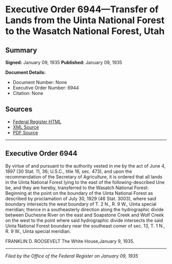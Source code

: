 # Executive Order 6944—Transfer of Lands from the Uinta National Forest to the Wasatch National Forest, Utah

## Summary

**Signed:** January 09, 1935
**Published:** January 09, 1935

**Document Details:**
- Document Number: None
- Executive Order Number: 6944
- Citation: None

## Sources
- [Federal Register HTML](https://www.presidency.ucsb.edu/documents/executive-order-6944-transfer-lands-from-the-uinta-national-forest-the-wasatch-national)
- [XML Source](None)
- [PDF Source](None)

---

## Executive Order 6944

By virtue of and pursuant to the authority vested in me by the act of June 4, 1897 (30 Stat. 11, 36; U.S.C., title 16, sec. 473), and upon the recommendation of the Secretary of Agriculture, it is ordered that all lands in the Uinta National Forest lying to the east of the following-described Une be, and they are hereby, transferred to the Wasatch National Forest:
Beginning at the point on the boundary of the Uinta National Forest as described by proclamation of July 30, 1929 (46 Stat. 3003), where said boundary intersects the west boundary of T. 2 N., R. 9 W., Uinta special meridian; thence in a southeasterly direction along the hydrographic divide between Duchesne River on the east and Soapstone Creek and Wolf Creek on the west to the point where said hydrographic divide intersects the said Uinta National Forest boundary near the southeast comer of sec. 13, T. 1 N., R. 9 W., Uinta special meridian.

FRANKLIN D. ROOSEVELT
The White House,January 9, 1935.

---

*Filed by the Office of the Federal Register on January 09, 1935*
